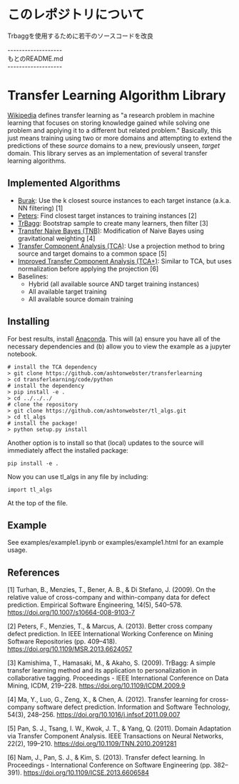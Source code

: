 # このレポジトリについて
Trbaggを使用するために若干のソースコードを改良



-------------------<br>
もとのREADME.md<br>
-------------------<br>




# Transfer Learning Algorithm Library

[Wikipedia](https://en.wikipedia.org/wiki/Inductive_transfer) defines transfer learning as "a research problem in machine learning that focuses on storing knowledge gained while solving one problem and applying it to a different but related problem." Basically, this just means training using two or more domains and attempting to extend the predictions of these *source* domains to a new, previously unseen, *target* domain. This library serves as an implementation of several transfer learning algorithms.

## Implemented Algorithms

* [Burak](https://doi.org/10.1007/s10664-008-9103-7): Use the k closest source instances to each target instance (a.k.a. NN filtering) [1]
* [Peters](https://doi.org/10.1109/MSR.2013.6624057): Find closest target instances to training instances [2]
* [TrBagg](https://doi.org/10.1109/ICDM.2009.9): Bootstrap sample to create many learners, then filter [3]
* [Transfer Naive Bayes (TNB)](https://doi.org/10.1016/j.infsof.2011.09.007): Modification of Naive Bayes using gravitational weighting [4]
* [Transfer Component Analysis (TCA)](https://doi.org/10.1109/TNN.2010.2091281): Use a projection method to bring source and target domains to a common space [5]
* [Improved Transfer Component Analysis (TCA+)](https://doi.org/10.1109/ICSE.2013.6606584): Similar to TCA, but uses normalization before applying the projection [6]
* Baselines:
    * Hybrid (all available source AND target training instances)
    * All available target training
    * All available source domain training

## Installing

For best results, install [Anaconda](https://www.continuum.io/downloads).  This will (a) ensure you have all of the necessary dependencies and (b) allow you to view the example as a jupyter notebook.

```
# install the TCA dependency
> git clone https://github.com/ashtonwebster/transferlearning
> cd transferlearning/code/python
# install the dependency
> pip install -e .
> cd ../../../
# clone the repository
> git clone https://github.com/ashtonwebster/tl_algs.git
> cd tl_algs
# install the package!
> python setup.py install
```

Another option is to install so that (local) updates to the source will immediately affect the installed package:

```
pip install -e .
```

Now you can use tl_algs in any file by including:
```
import tl_algs
```
At the top of the file.

## Example

See examples/example1.ipynb or examples/example1.html for an example usage.

## References

[1] Turhan, B., Menzies, T., Bener, A. B., & Di Stefano, J. (2009). On the relative value of cross-company and within-company data for defect prediction. Empirical Software Engineering, 14(5), 540–578. https://doi.org/10.1007/s10664-008-9103-7

[2] Peters, F., Menzies, T., & Marcus, A. (2013). Better cross company defect prediction. In IEEE International Working Conference on Mining Software Repositories (pp. 409–418). https://doi.org/10.1109/MSR.2013.6624057

[3] Kamishima, T., Hamasaki, M., & Akaho, S. (2009). TrBagg: A simple transfer learning method and its application to personalization in collaborative tagging. Proceedings - IEEE International Conference on Data Mining, ICDM, 219–228. https://doi.org/10.1109/ICDM.2009.9

[4] Ma, Y., Luo, G., Zeng, X., & Chen, A. (2012). Transfer learning for cross-company software defect prediction. Information and Software Technology, 54(3), 248–256. https://doi.org/10.1016/j.infsof.2011.09.007

[5] Pan, S. J., Tsang, I. W., Kwok, J. T., & Yang, Q. (2011). Domain Adaptation via Transfer Component Analysis. IEEE Transactions on Neural Networks, 22(2), 199–210. https://doi.org/10.1109/TNN.2010.2091281

[6] Nam, J., Pan, S. J., & Kim, S. (2013). Transfer defect learning. In Proceedings - International Conference on Software Engineering (pp. 382–391). https://doi.org/10.1109/ICSE.2013.6606584
